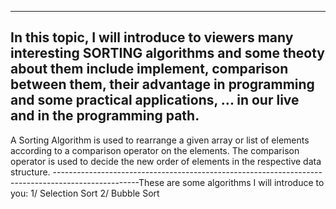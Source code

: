 ---------------------------------------------------------------------------------------------------
In this topic, I will introduce to viewers many interesting SORTING algorithms and some theoty about them include implement, comparison between them, their advantage in programming and some practical applications, ... in our live and in the programming path.
---------------------------------------------------------------------------------------------------
A Sorting Algorithm is used to rearrange a given array or list of elements according to a comparison operator on the elements. The comparison operator is used to decide the new order of elements in the respective data structure.
---------------------------------------------------------------------------------------------------These are some algorithms I will introduce to you:
    1/ Selection Sort
    2/ Bubble Sort
